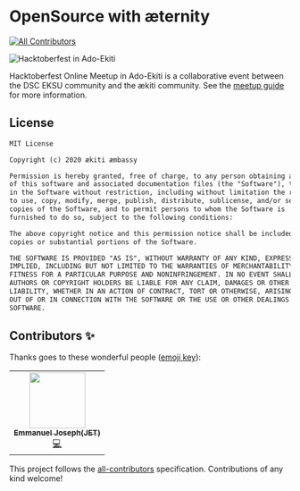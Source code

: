 # OpenSource with æternity
<!-- ALL-CONTRIBUTORS-BADGE:START - Do not remove or modify this section -->
[![All Contributors](https://img.shields.io/badge/All_Contributors-1-black.svg?style=flat-square)](#contributors-)
<!-- ALL-CONTRIBUTORS-BADGE:END -->
![Hacktoberfest in Ado-Ekiti](https://aekiti.github.io/hacktoberfest2020/assets/images/hfa_1600x840.jpg)

Hacktoberfest Online Meetup in Ado-Ekiti is a collaborative event between the DSC EKSU community and the ækiti community. See the [meetup guide](https://aekiti.github.io/hacktoberfest2020) for more information.

## License
```md
MIT License

Copyright (c) 2020 ækiti æmbassy

Permission is hereby granted, free of charge, to any person obtaining a copy
of this software and associated documentation files (the "Software"), to deal
in the Software without restriction, including without limitation the rights
to use, copy, modify, merge, publish, distribute, sublicense, and/or sell
copies of the Software, and to permit persons to whom the Software is
furnished to do so, subject to the following conditions:

The above copyright notice and this permission notice shall be included in all
copies or substantial portions of the Software.

THE SOFTWARE IS PROVIDED "AS IS", WITHOUT WARRANTY OF ANY KIND, EXPRESS OR
IMPLIED, INCLUDING BUT NOT LIMITED TO THE WARRANTIES OF MERCHANTABILITY,
FITNESS FOR A PARTICULAR PURPOSE AND NONINFRINGEMENT. IN NO EVENT SHALL THE
AUTHORS OR COPYRIGHT HOLDERS BE LIABLE FOR ANY CLAIM, DAMAGES OR OTHER
LIABILITY, WHETHER IN AN ACTION OF CONTRACT, TORT OR OTHERWISE, ARISING FROM,
OUT OF OR IN CONNECTION WITH THE SOFTWARE OR THE USE OR OTHER DEALINGS IN THE
SOFTWARE.
```

## Contributors ✨

Thanks goes to these wonderful people ([emoji key](https://allcontributors.org/docs/en/emoji-key)):

<!-- ALL-CONTRIBUTORS-LIST:START - Do not remove or modify this section -->
<!-- prettier-ignore-start -->
<!-- markdownlint-disable -->
<table>
  <tr>
    <td align="center"><a href="https://emmanueljet.github.io/emmanueljet"><img src="https://avatars1.githubusercontent.com/u/32677156?v=4" width="100px;" alt=""/><br /><sub><b>Emmanuel Joseph(JET)</b></sub></a><br /><a href="https://github.com/aekiti/hacktoberfest2020/commits?author=emmanuelJet" title="Code">💻</a></td>
  </tr>
</table>

<!-- markdownlint-enable -->
<!-- prettier-ignore-end -->
<!-- ALL-CONTRIBUTORS-LIST:END -->

This project follows the [all-contributors](https://github.com/all-contributors/all-contributors) specification. Contributions of any kind welcome!